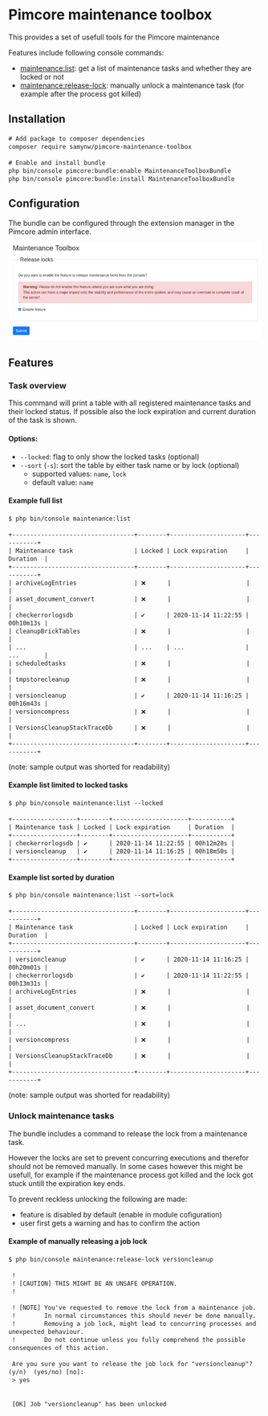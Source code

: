 # Pimcore maintenance toolbox
This provides a set of usefull tools for the Pimcore maintenance

Features include following console commands:
- [maintenance:list](#task-overview): get a list of maintenance tasks and whether they are locked or not
- [maintenance:release-lock](#unlock-maintenance-tasks): manually unlock a maintenance task (for example after the process got killed)

## Installation

```shell script
# Add package to composer dependencies
composer require samynw/pimcore-maintenance-toolbox

# Enable and install bundle
php bin/console pimcore:bundle:enable MaintenanceToolboxBundle
php bin/console pimcore:bundle:install MaintenanceToolboxBundle
```
## Configuration
The bundle can be configured through the extension manager in the Pimcore admin interface.

![Configuration form](docs/img/configuration_form.png)

## Features

### Task overview

This command will print a table with all registered maintenance tasks and their locked status.
If possible also the lock expiration and current duration of the task is shown.

#### Options:
- `--locked`: flag to only show the locked tasks (optional)
- `--sort` (`-s`): sort the table by either task name or by lock (optional)
     - supported values: `name`, `lock`
     - default value: `name`

#### Example full list
```shell script
$ php bin/console maintenance:list

+----------------------------------+--------+---------------------+-----------+
| Maintenance task                 | Locked | Lock expiration     | Duration  |
+----------------------------------+--------+---------------------+-----------+
| archiveLogEntries                | ❌      |                     |           |
| asset_document_convert           | ❌      |                     |           |
| checkerrorlogsdb                 | ✔      | 2020-11-14 11:22:55 | 00h10m13s |
| cleanupBrickTables               | ❌      |                     |           |
| ...                              | ...    | ...                 | ...       |
| scheduledtasks                   | ❌      |                     |           |
| tmpstorecleanup                  | ❌      |                     |           |
| versioncleanup                   | ✔      | 2020-11-14 11:16:25 | 00h16m43s |
| versioncompress                  | ❌      |                     |           |
| VersionsCleanupStackTraceDb      | ❌      |                     |           |
+----------------------------------+--------+---------------------+-----------+
```
(note: sample output was shorted for readability)

#### Example list limited to locked tasks
```shell script
$ php bin/console maintenance:list --locked

+------------------+--------+---------------------+-----------+
| Maintenance task | Locked | Lock expiration     | Duration  |
+------------------+--------+---------------------+-----------+
| checkerrorlogsdb | ✔      | 2020-11-14 11:22:55 | 00h12m20s |
| versioncleanup   | ✔      | 2020-11-14 11:16:25 | 00h18m50s |
+------------------+--------+---------------------+-----------+
```

#### Example list sorted by duration
```shell script
$ php bin/console maintenance:list --sort=lock

+----------------------------------+--------+---------------------+-----------+
| Maintenance task                 | Locked | Lock expiration     | Duration  |
+----------------------------------+--------+---------------------+-----------+
| versioncleanup                   | ✔      | 2020-11-14 11:16:25 | 00h20m01s |
| checkerrorlogsdb                 | ✔      | 2020-11-14 11:22:55 | 00h13m31s |
| archiveLogEntries                | ❌      |                     |           |
| asset_document_convert           | ❌      |                     |           |
| ...                              | ❌      |                     |           |
| versioncompress                  | ❌      |                     |           |
| VersionsCleanupStackTraceDb      | ❌      |                     |           |
+----------------------------------+--------+---------------------+-----------+
```
(note: sample output was shorted for readability)

### Unlock maintenance tasks

The bundle includes a command to release the lock from a maintenance task.

However the locks are set to prevent concurring executions and therefor should not be removed manually.
In some cases however this might be usefull, for example if the maintenance process got killed
and the lock got stuck untill the expiration key ends.

To prevent reckless unlocking the following are made:
- feature is disabled by default (enable in module cofiguration)
- user first gets a warning and has to confirm the action


#### Example of manually releasing a job lock
```shell script
$ php bin/console maintenance:release-lock versioncleanup

 !
 ! [CAUTION] THIS MIGHT BE AN UNSAFE OPERATION.
 !

 ! [NOTE] You've requested to remove the lock from a maintenance job.
 !        In normal circumstances this should never be done manually.
 !        Removing a job lock, might lead to concurring processes and unexpected behaviour.
 !        Do not continue unless you fully comprehend the possible consequences of this action.

 Are you sure you want to release the job lock for "versioncleanup"? (y/n)  (yes/no) [no]:
 > yes


 [OK] Job "versioncleanup" has been unlocked
```